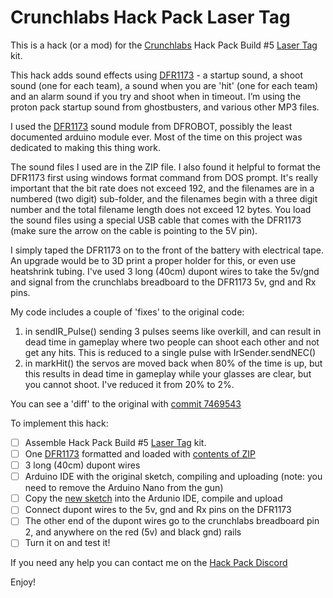 # Crunchlabs Hack Pack Laser Tag

This is a hack (or a mod) for the [Crunchlabs](https://www.crunchlabs.com/) Hack Pack Build #5 [Laser Tag](https://www.crunchlabs.com/products/laser-tag) kit.

This hack adds sound effects using [DFR1173](https://www.dfrobot.com/product-2862.html) - a startup sound, a shoot sound (one for each team), a sound when you are 'hit' (one for each team) and an alarm sound if you try and shoot when in timeout.  I’m using the proton pack startup sound from ghostbusters, and various other MP3 files.

I used the [DFR1173](https://www.dfrobot.com/product-2862.html) sound module from DFROBOT, possibly the least documented arduino module ever.  Most of the time on this project was dedicated to making this thing work.

The sound files I used are in the ZIP file.  I also found it helpful to format the DFR1173 first using windows format command from DOS prompt.  It's really important that the bit rate does not exceed 192, and the filenames are in a numbered (two digit) sub-folder, and the filenames begin with a three digit number and the total filename length does not exceed 12 bytes.  You load the sound files using a special USB cable that comes with the DFR1173 (make sure the arrow on the cable is pointing to the 5V pin).

I simply taped the DFR1173 on to the front of the battery with electrical tape.  An upgrade would be to 3D print a proper holder for this, or even use heatshrink tubing.  I've used 3 long (40cm) dupont wires to take the 5v/gnd and signal from the crunchlabs breadboard to the DFR1173 5v, gnd and Rx pins.

My code includes a couple of 'fixes' to the original code:
1. in sendIR_Pulse() sending 3 pulses seems like overkill, and can result in dead time in gameplay where two people can shoot each other and not get any hits.  This is reduced to a single pulse with IrSender.sendNEC()
2. in markHit() the servos are moved back when 80% of the time is up, but this results in dead time in gameplay while your glasses are clear, but you cannot shoot.  I've reduced it from 20% to 2%.

You can see a 'diff' to the original with [commit 7469543](../commit/7469543)

To implement this hack:
- [ ] Assemble Hack Pack Build #5 [Laser Tag](https://www.crunchlabs.com/products/laser-tag) kit.
- [ ] One [DFR1173](https://www.dfrobot.com/product-2862.html) formatted and loaded with [contents of ZIP](../raw/refs/heads/main/DFR1173-with-die-sounds.zip)
- [ ] 3 long (40cm) dupont wires
- [ ] Arduino IDE with the original sketch, compiling and uploading (note: you need to remove the Arduino Nano from the gun)
- [ ] Copy the [new sketch](../blob/main/sketch_mar28a.ino) into the Ardunio IDE, compile and upload
- [ ] Connect dupont wires to the 5v, gnd and Rx pins on the DFR1173
- [ ] The other end of the dupont wires go to the crunchlabs breadboard pin 2, and anywhere on the red (5v) and black gnd) rails
- [ ] Turn it on and test it!

If you need any help you can contact me on the [Hack Pack Discord](https://discord.gg/hackpack)

Enjoy!

